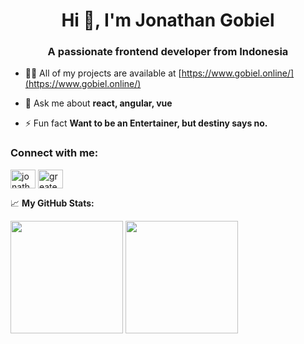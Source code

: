 <h1 align="center">Hi 👋, I'm Jonathan Gobiel</h1>
<h3 align="center">A passionate frontend developer from Indonesia</h3>

- 👨‍💻 All of my projects are available at [https://www.gobiel.online/](https://www.gobiel.online/)

- 💬 Ask me about **react, angular, vue**

- ⚡ Fun fact **Want to be an Entertainer, but destiny says no.**

<h3 align="left">Connect with me:</h3>
<p align="left">
<a href="https://linkedin.com/in/jonathan-gobiel" target="blank"><img align="center" src="https://raw.githubusercontent.com/rahuldkjain/github-profile-readme-generator/master/src/images/icons/Social/linked-in-alt.svg" alt="jonathan-gobiel" height="30" width="40" /></a>
<a href="https://www.leetcode.com/greates" target="blank"><img align="center" src="https://raw.githubusercontent.com/rahuldkjain/github-profile-readme-generator/master/src/images/icons/Social/leet-code.svg" alt="greates" height="30" width="40" /></a>
</p>



📈 **My GitHub Stats:**

<p>
  <img height="180em" src="https://github-readme-stats.vercel.app/api?username=gobielJonathan&show_icons=true&hide_border=true&&count_private=true&include_all_commits=true" />
  <img height="180em" src="https://github-readme-stats.vercel.app/api/top-langs/?username=gobielJonathan&show_icons=true&hide_border=true&layout=compact&langs_count=8"/>
</p>
